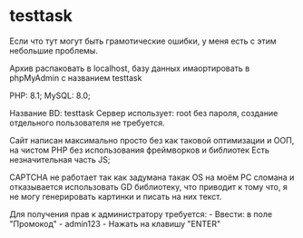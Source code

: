 # testtask
Если что тут могут быть грамотические ошибки, у меня есть с этим небольшие проблемы.

Архив распаковать в localhost, базу данных имаортировать в phpMyAdmin с названием testtask

PHP: 8.1;
MySQL: 8.0;

Название BD: testtask
Сервер использует: root без пароля, создание отдельного пользователя не требуется.

Сайт написан максимально просто без как таковой оптимизации и ООП, на чистом PHP без использования фреймворков и библиотек
Есть незначительная часть JS;

CAPTCHA не работает так как задумана такак OS на моём PC сломана и отказывается использовать GD библиотеку,
что приводит к тому что, я не могу генерировать картинки и писать на них текст.

Для получения прав к администратору требуется:
    - Ввести: в поле "Промокод" - admin123
    - Нажать на клавишу "ENTER"
